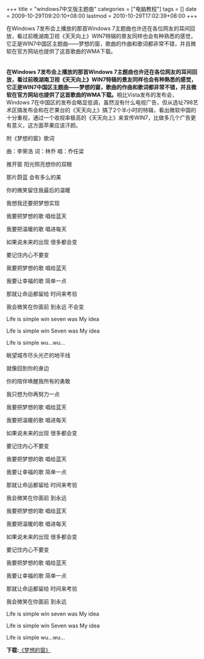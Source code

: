+++
title = "windows7中文版主题曲"
categories = ["电脑教程"]
tags = []
date = 2009-10-29T09:20:10+08:00
lastmod = 2010-10-29T17:02:39+08:00
+++



<div class="intro">在Windows 7发布会上播放的那首Windows 7主题曲也许还在各位网友的耳间回放，看过前晚湖南卫视《天天向上》WIN7特辑的景友同样也会有种熟悉的感觉，它正是WIN7中国区主题曲&mdash;&mdash;梦想的窗，歌曲的作曲和歌词都非常不错，并且微软在官方网站也提供了这首歌曲的WMA下载。</div><div class="content">　　 <p><strong>在Windows 7发布会上播放的那首Windows 7主题曲也许还在各位网友的耳间回放，看过前晚湖南卫视《天天向上》WIN7特辑的景友同样也会有种熟悉的感觉，它正是WIN7中国区主题曲&mdash;&mdash;梦想的窗，歌曲的作曲和歌词都非常不错，并且微软在官方网站也提供了这首歌曲的WMA下载。</strong>相比Vista发布的发布会，Windows 7在中国区的发布会略显低调，虽然没有什么电视广告，但从选址798艺术区搞发布会和在芒果台的《天天向上》搞了2个半小时的特辑，看出微软中国的十分重视，通过一个收视率极高的《天天向上》来宣传WIN7，比做多几个广告更有意义，这方面苹果应该汗颜。</p><p>附《梦想的窗》歌词

曲：李荣浩 词：林乔 唱：乔任梁

推开窗 阳光照亮想你的双眼

那片蔚蓝 会有多么的美

你的微笑留住我最后的温暖

我想我还要把梦想实现

我要把梦想的歌 唱给蓝天

我要把温暖的歌 唱进每天

如果说未来的出现 很多都会变

要记住内心不要变

我要把梦想的歌 唱给蓝天

我要让幸福的歌 简单一点

那就让命运都留给 时间来考验

我会微笑在你面前 到永远 不会变

Life is simple  win seven was My idea

Life is simple  win Seven was My idea

Life is simple  wu...wu...

眺望城市尽头光芒的地平线

就像回到你的身边

你的陪伴唤醒我所有的勇敢

我只想为你再努力一点 

我要把梦想的歌 唱给蓝天

我要把温暖的歌 唱进每天

如果说未来的出现 很多都会变

要记住内心不要变

我要把梦想的歌 唱给蓝天

我要让幸福的歌 简单一点

那就让命运都留给 时间来考验

我会微笑在你面前 到永远

我要把梦想的歌 唱给蓝天

我要把温暖的歌 唱进每天

如果说未来的出现 很多都会变

要记住内心不要变

我要把梦想的歌 唱给蓝天

我要让幸福的歌 简单一点

那就让命运都留给 时间来考验

我会微笑在你面前 到永远

Life is simple  win seven was My idea

Life is simple  win Seven was My idea

Life is simple  wu...wu...

 </p><p><strong>下载:</strong><a href="http://download.microsoft.com/download/F/9/3/F9309D28-A920-4685-B9A4-42CA14E3C630/dreamsong.wma" target="_blank">《梦想的窗》</a></p></div>